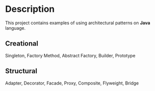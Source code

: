 # Description
This project contains examples of using architectural patterns on **Java** language.

## Creational
Singleton, Factory Method, Abstract Factory, Builder, Prototype

## Structural
Adapter, Decorator, Facade, Proxy, Composite, Flyweight, Bridge
